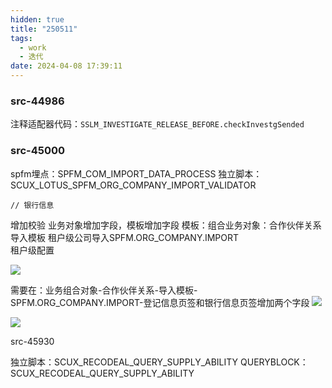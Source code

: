 ```yaml
---
hidden: true
title: "250511"
tags:
  - work
  - 迭代
date: 2024-04-08 17:39:11
---
```




### src-44986

注释适配器代码：`SSLM_INVESTIGATE_RELEASE_BEFORE.checkInvestgSended`


### src-45000

spfm埋点：SPFM_COM_IMPORT_DATA_PROCESS
独立脚本：SCUX_LOTUS_SPFM_ORG_COMPANY_IMPORT_VALIDATOR

	// 银行信息
增加校验
业务对象增加字段，模板增加字段
模板：组合业务对象：合作伙伴关系 导入模板 租户级公司导入SPFM.ORG_COMPANY.IMPORT  
租户级配置


![](https://s3.bmp.ovh/imgs/2024/04/11/6a8189fd41894e9a.png)


需要在：业务组合对象-合作伙伴关系-导入模板-SPFM.ORG_COMPANY.IMPORT-登记信息页签和银行信息页签增加两个字段
![](https://s3.bmp.ovh/imgs/2024/04/11/c3363af8d9e3aec7.png)

![](https://s3.bmp.ovh/imgs/2024/04/11/cd0abbf87fbea89c.png)



src-45930

独立脚本：SCUX_RECODEAL_QUERY_SUPPLY_ABILITY
QUERYBLOCK：SCUX_RECODEAL_QUERY_SUPPLY_ABILITY